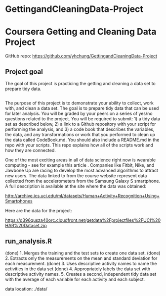 GettingandCleaningData-Project
==============================

# Coursera Getting and Cleaning Data Project


GitHub repo: https://github.com/yhchung/GettingandCleaningData-Project


## Project goal

The goal of this project is practicing the getting and cleaning a data set to prepare tidy data. 

## 

The purpose of this project is to demonstrate your ability to collect, work with, and clean a data set. The goal is to prepare tidy data that can be used for later analysis. You will be graded by your peers on a series of yes/no questions related to the project. You will be required to submit: 1) a tidy data set as described below, 2) a link to a Github repository with your script for performing the analysis, and 3) a code book that describes the variables, the data, and any transformations or work that you performed to clean up the data called CodeBook.md. You should also include a README.md in the repo with your scripts. This repo explains how all of the scripts work and how they are connected.  

One of the most exciting areas in all of data science right now is wearable computing - see for example this article . Companies like Fitbit, Nike, and Jawbone Up are racing to develop the most advanced algorithms to attract new users. The data linked to from the course website represent data collected from the accelerometers from the Samsung Galaxy S smartphone. A full description is available at the site where the data was obtained: 

http://archive.ics.uci.edu/ml/datasets/Human+Activity+Recognition+Using+Smartphones 

Here are the data for the project: 

https://d396qusza40orc.cloudfront.net/getdata%2Fprojectfiles%2FUCI%20HAR%20Dataset.zip 



## run_analysis.R


(done) 1. Merges the training and the test sets to create one data set. 
(done) 2. Extracts only the measurements on the mean and standard deviation for each measurement. 
(done) 3. Uses descriptive activity names to name the activities in the data set
(done) 4. Appropriately labels the data set with descriptive activity names. 
5. Creates a second, independent tidy data set with the average of each variable for each activity and each subject. 

data location: ./data/


